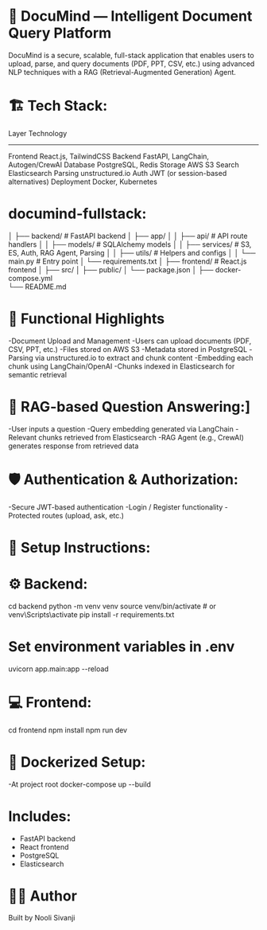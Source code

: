 # 📄 DocuMind — Intelligent Document Query Platform
DocuMind is a secure, scalable, full-stack application that enables users to upload, parse, and query documents (PDF, PPT, CSV, etc.) using advanced NLP techniques with a RAG (Retrieval-Augmented Generation) Agent.


# 🏗️ Tech Stack:
Layer                	Technology
----------            ----------
Frontend	            React.js, TailwindCSS
Backend	              FastAPI, LangChain, Autogen/CrewAI
Database	            PostgreSQL, Redis
Storage	              AWS S3
Search	              Elasticsearch 
Parsing	              unstructured.io
Auth	                JWT (or session-based alternatives)
Deployment	          Docker, Kubernetes



# documind-fullstack: 
│
├── backend/                # FastAPI backend
│   ├── app/
│   │   ├── api/            # API route handlers
│   │   ├── models/         # SQLAlchemy models
│   │   ├── services/       # S3, ES, Auth, RAG Agent, Parsing
│   │   ├── utils/          # Helpers and configs
│   │   └── main.py         # Entry point
│   └── requirements.txt
│
├── frontend/               # React.js frontend
│   ├── src/
│   ├── public/
│   └── package.json
│
├── docker-compose.yml                   
└── README.md



# 📌 Functional Highlights
-Document Upload and Management
-Users can upload documents (PDF, CSV, PPT, etc.)
-Files stored on AWS S3
-Metadata stored in PostgreSQL
-Parsing via unstructured.io to extract and chunk content
-Embedding each chunk using LangChain/OpenAI
-Chunks indexed in Elasticsearch for semantic retrieval


# 🧠 RAG-based Question Answering:]

-User inputs a question
-Query embedding generated via LangChain
-Relevant chunks retrieved from Elasticsearch
-RAG Agent (e.g., CrewAI) generates response from retrieved data

# 🛡️ Authentication & Authorization:

-Secure JWT-based authentication
-Login / Register functionality
-Protected routes (upload, ask, etc.)



# 🧪 Setup Instructions:

# ⚙️ Backend:
cd backend
python -m venv venv
source venv/bin/activate  # or venv\Scripts\activate
pip install -r requirements.txt

# Set environment variables in .env
uvicorn app.main:app --reload

# 💻 Frontend:
cd frontend
npm install
npm run dev

# 🐳 Dockerized Setup:
-At project root
docker-compose up --build



# Includes:

- FastAPI backend
- React frontend
-  PostgreSQL
- Elasticsearch

# 🧑‍💻 Author
Built by Nooli Sivanji





